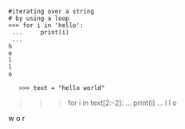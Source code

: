 

    #iterating over a string
    # by using a loop
    >>> for i in 'hello':
     ...     print(i)
     ... 
    h
    e
    l
    l
    o

       >>> text = "hello world"
   >>> for i in text[2:-2]:
   ...   print(i)
   ... 
   l
   l
    o
 
   w
   o
   r
  >>> 
